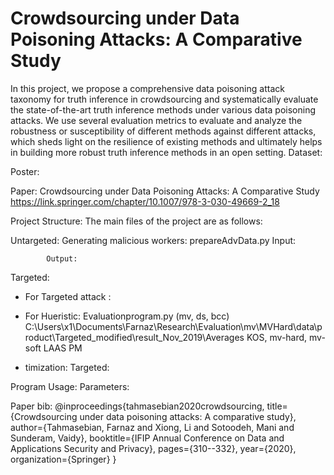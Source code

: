 # Crowdsourcing under Data Poisoning Attacks: A Comparative Study
In this project, we propose a comprehensive data poisoning attack taxonomy for truth inference in crowdsourcing and systematically evaluate the state-of-the-art truth inference methods under various data poisoning attacks. We use several evaluation metrics to evaluate and analyze the robustness or susceptibility of different methods against different attacks, which sheds light on the resilience of existing methods and ultimately helps in building more robust truth inference methods in an open setting.
Dataset: 


Poster: 

Paper: Crowdsourcing under Data Poisoning Attacks: A Comparative Study
https://link.springer.com/chapter/10.1007/978-3-030-49669-2_18

Project Structure:
The main files of the project are as follows:

Untargeted: 
	Generating malicious workers: 
		prepareAdvData.py
			Input: 

			Output: 
			
Targeted:





* For Targeted attack : 

* For Hueristic: 
Evaluationprogram.py (mv, ds, bcc)
C:\Users\x1\Documents\Farnaz\Research\Evaluation\mv\MVHard\data\product\Targeted_modified\result_Nov_2019\Averages
KOS, mv-hard, mv-soft
LAAS
PM 

* timization: 
Targeted: 



Program Usage:
Parameters:







Paper bib:
@inproceedings{tahmasebian2020crowdsourcing,
  title={Crowdsourcing under data poisoning attacks: A comparative study},
  author={Tahmasebian, Farnaz and Xiong, Li and Sotoodeh, Mani and Sunderam, Vaidy},
  booktitle={IFIP Annual Conference on Data and Applications Security and Privacy},
  pages={310--332},
  year={2020},
  organization={Springer}
}
